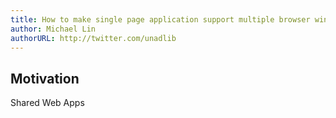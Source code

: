 ```yaml
---
title: How to make single page application support multiple browser windows or tabs
author: Michael Lin
authorURL: http://twitter.com/unadlib
---
```


## Motivation

Shared Web Apps 

